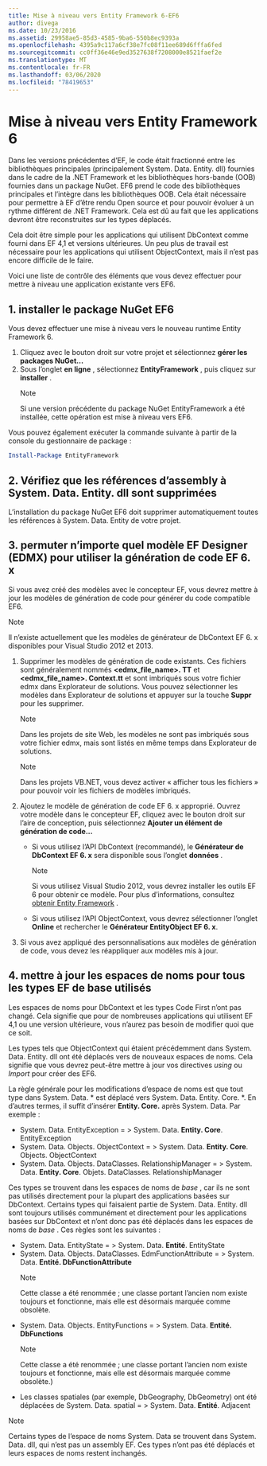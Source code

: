 ```yaml
---
title: Mise à niveau vers Entity Framework 6-EF6
author: divega
ms.date: 10/23/2016
ms.assetid: 29958ae5-85d3-4585-9ba6-550b8ec9393a
ms.openlocfilehash: 4395a9c117a6cf38e7fc08f11ee689d6fffa6fed
ms.sourcegitcommit: cc0ff36e46e9ed3527638f7208000e8521faef2e
ms.translationtype: MT
ms.contentlocale: fr-FR
ms.lasthandoff: 03/06/2020
ms.locfileid: "78419653"
---
```

# <a name="upgrading-to-entity-framework-6"></a>Mise à niveau vers Entity Framework 6

Dans les versions précédentes d’EF, le code était fractionné entre les bibliothèques principales (principalement System. Data. Entity. dll) fournies dans le cadre de la .NET Framework et les bibliothèques hors-bande (OOB) fournies dans un package NuGet. EF6 prend le code des bibliothèques principales et l’intègre dans les bibliothèques OOB. Cela était nécessaire pour permettre à EF d’être rendu Open source et pour pouvoir évoluer à un rythme différent de .NET Framework. Cela est dû au fait que les applications devront être reconstruites sur les types déplacés.

Cela doit être simple pour les applications qui utilisent DbContext comme fourni dans EF 4,1 et versions ultérieures. Un peu plus de travail est nécessaire pour les applications qui utilisent ObjectContext, mais il n’est pas encore difficile de le faire.

Voici une liste de contrôle des éléments que vous devez effectuer pour mettre à niveau une application existante vers EF6.

## <a name="1-install-the-ef6-nuget-package"></a>1. installer le package NuGet EF6

Vous devez effectuer une mise à niveau vers le nouveau runtime Entity Framework 6.

1. Cliquez avec le bouton droit sur votre projet et sélectionnez **gérer les packages NuGet...**  
2. Sous l’onglet **en ligne** , sélectionnez **EntityFramework** , puis cliquez sur **installer** .  
   > [!NOTE]
   > Si une version précédente du package NuGet EntityFramework a été installée, cette opération est mise à niveau vers EF6.

Vous pouvez également exécuter la commande suivante à partir de la console du gestionnaire de package :

``` powershell
Install-Package EntityFramework
```

## <a name="2-ensure-that-assembly-references-to-systemdataentitydll-are-removed"></a>2. Vérifiez que les références d’assembly à System. Data. Entity. dll sont supprimées

L’installation du package NuGet EF6 doit supprimer automatiquement toutes les références à System. Data. Entity de votre projet.

## <a name="3-swap-any-ef-designer-edmx-models-to-use-ef-6x-code-generation"></a>3. permuter n’importe quel modèle EF Designer (EDMX) pour utiliser la génération de code EF 6. x

Si vous avez créé des modèles avec le concepteur EF, vous devrez mettre à jour les modèles de génération de code pour générer du code compatible EF6.

> [!NOTE]
> Il n’existe actuellement que les modèles de générateur de DbContext EF 6. x disponibles pour Visual Studio 2012 et 2013.

1. Supprimer les modèles de génération de code existants. Ces fichiers sont généralement nommés **\<edmx_file_name\>. TT** et **\<edmx_file_name\>. Context.tt** et sont imbriqués sous votre fichier edmx dans Explorateur de solutions. Vous pouvez sélectionner les modèles dans Explorateur de solutions et appuyer sur la touche **Suppr** pour les supprimer.  
   > [!NOTE]
   > Dans les projets de site Web, les modèles ne sont pas imbriqués sous votre fichier edmx, mais sont listés en même temps dans Explorateur de solutions.  

   > [!NOTE]
   > Dans les projets VB.NET, vous devez activer « afficher tous les fichiers » pour pouvoir voir les fichiers de modèles imbriqués.
2. Ajoutez le modèle de génération de code EF 6. x approprié. Ouvrez votre modèle dans le concepteur EF, cliquez avec le bouton droit sur l’aire de conception, puis sélectionnez **Ajouter un élément de génération de code...**
    - Si vous utilisez l’API DbContext (recommandé), le **Générateur de DbContext EF 6. x** sera disponible sous l’onglet **données** .  
      > [!NOTE]
      > Si vous utilisez Visual Studio 2012, vous devrez installer les outils EF 6 pour obtenir ce modèle. Pour plus d’informations, consultez [obtenir Entity Framework](~/ef6/fundamentals/install.md) .  

    - Si vous utilisez l’API ObjectContext, vous devrez sélectionner l’onglet **Online** et rechercher le **Générateur EntityObject EF 6. x**.  
3. Si vous avez appliqué des personnalisations aux modèles de génération de code, vous devez les réappliquer aux modèles mis à jour.

## <a name="4-update-namespaces-for-any-core-ef-types-being-used"></a>4. mettre à jour les espaces de noms pour tous les types EF de base utilisés

Les espaces de noms pour DbContext et les types Code First n’ont pas changé. Cela signifie que pour de nombreuses applications qui utilisent EF 4,1 ou une version ultérieure, vous n’aurez pas besoin de modifier quoi que ce soit.

Les types tels que ObjectContext qui étaient précédemment dans System. Data. Entity. dll ont été déplacés vers de nouveaux espaces de noms. Cela signifie que vous devrez peut-être mettre à jour vos directives *using* ou *Import* pour créer des EF6.

La règle générale pour les modifications d’espace de noms est que tout type dans System. Data. * est déplacé vers System. Data. Entity. Core. *. En d’autres termes, il suffit d’insérer **Entity. Core.** après System. Data. Par exemple :

- System. Data. EntityException = > System. Data. **Entity. Core**. EntityException  
- System. Data. Objects. ObjectContext = > System. Data. **Entity. Core**. Objects. ObjectContext  
- System. Data. Objects. DataClasses. RelationshipManager = > System. Data. **Entity. Core**. Objets. DataClasses. RelationshipManager  

Ces types se trouvent dans les espaces de noms de *base* , car ils ne sont pas utilisés directement pour la plupart des applications basées sur DbContext. Certains types qui faisaient partie de System. Data. Entity. dll sont toujours utilisés communément et directement pour les applications basées sur DbContext et n’ont donc pas été déplacés dans les espaces de noms de *base* . Ces règles sont les suivantes :

- System. Data. EntityState = > System. Data. **Entité**. EntityState  
- System. Data. Objects. DataClasses. EdmFunctionAttribute = > System. Data. **Entité. DbFunctionAttribute**  
  > [!NOTE]
  > Cette classe a été renommée ; une classe portant l’ancien nom existe toujours et fonctionne, mais elle est désormais marquée comme obsolète.  
- System. Data. Objects. EntityFunctions = > System. Data. **Entité. DbFunctions**  
  > [!NOTE]
  > Cette classe a été renommée ; une classe portant l’ancien nom existe toujours et fonctionne, mais elle est désormais marquée comme obsolète.)  
- Les classes spatiales (par exemple, DbGeography, DbGeometry) ont été déplacées de System. Data. spatial = > System. Data. **Entité**. Adjacent

> [!NOTE]
> Certains types de l’espace de noms System. Data se trouvent dans System. Data. dll, qui n’est pas un assembly EF. Ces types n’ont pas été déplacés et leurs espaces de noms restent inchangés.

